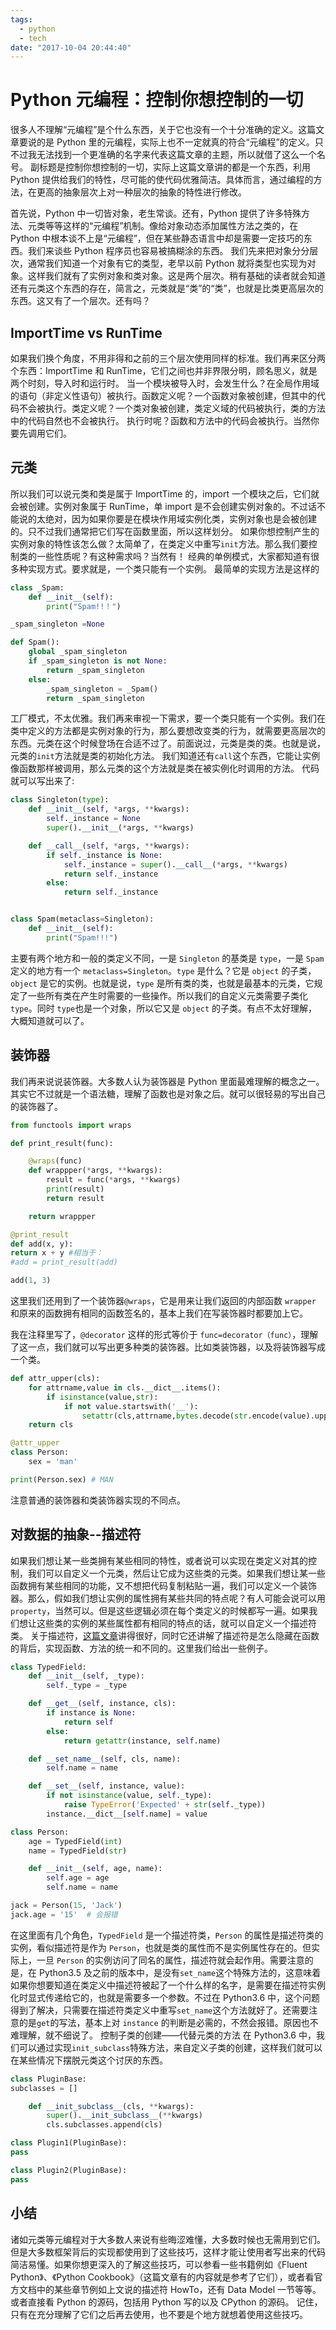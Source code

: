 ```yaml
---
tags:
  - python
  - tech
date: "2017-10-04 20:44:40"
---
```


# Python 元编程：控制你想控制的一切

很多人不理解“元编程”是个什么东西，关于它也没有一个十分准确的定义。这篇文章要说的是 Python 里的元编程，实际上也不一定就真的符合“元编程”的定义。只不过我无法找到一个更准确的名字来代表这篇文章的主题，所以就借了这么一个名号。
副标题是控制你想控制的一切，实际上这篇文章讲的都是一个东西，利用 Python 提供给我们的特性，尽可能的使代码优雅简洁。具体而言，通过编程的方法，在更高的抽象层次上对一种层次的抽象的特性进行修改。

首先说，Python 中一切皆对象，老生常谈。还有，Python 提供了许多特殊方法、元类等等这样的“元编程”机制。像给对象动态添加属性方法之类的，在 Python 中根本谈不上是“元编程”，但在某些静态语言中却是需要一定技巧的东西。我们来谈些 Python 程序员也容易被搞糊涂的东西。
我们先来把对象分分层次，通常我们知道一个对象有它的类型，老早以前 Python 就将类型也实现为对象。这样我们就有了实例对象和类对象。这是两个层次。稍有基础的读者就会知道还有元类这个东西的存在，简言之，元类就是“类”的“类”，也就是比类更高层次的东西。这又有了一个层次。还有吗？

## ImportTime vs RunTime

如果我们换个角度，不用非得和之前的三个层次使用同样的标准。我们再来区分两个东西：ImportTime 和 RunTime，它们之间也并非界限分明，顾名思义，就是两个时刻，导入时和运行时。
当一个模块被导入时，会发生什么？在全局作用域的语句（非定义性语句）被执行。函数定义呢？一个函数对象被创建，但其中的代码不会被执行。类定义呢？一个类对象被创建，类定义域的代码被执行，类的方法中的代码自然也不会被执行。
执行时呢？函数和方法中的代码会被执行。当然你要先调用它们。

## 元类

所以我们可以说元类和类是属于 ImportTime 的，import 一个模块之后，它们就会被创建。实例对象属于 RunTime，单 import 是不会创建实例对象的。不过话不能说的太绝对，因为如果你要是在模块作用域实例化类，实例对象也是会被创建的。只不过我们通常把它们写在函数里面，所以这样划分。
如果你想控制产生的实例对象的特性该怎么做？太简单了，在类定义中重写`init`方法。那么我们要控制类的一些性质呢？有这种需求吗？当然有！
经典的单例模式，大家都知道有很多种实现方式。要求就是，一个类只能有一个实例。
最简单的实现方法是这样的

```python
class _Spam:
    def __init__(self):
        print("Spam!!！")

_spam_singleton =None

def Spam():
    global _spam_singleton
    if _spam_singleton is not None:
        return _spam_singleton
    else:
        _spam_singleton = _Spam()
        return _spam_singleton
```

工厂模式，不太优雅。我们再来审视一下需求，要一个类只能有一个实例。我们在类中定义的方法都是实例对象的行为，那么要想改变类的行为，就需要更高层次的东西。元类在这个时候登场在合适不过了。前面说过，元类是类的类。也就是说，元类的`init`方法就是类的初始化方法。 我们知道还有`call`这个东西，它能让实例像函数那样被调用，那么元类的这个方法就是类在被实例化时调用的方法。
代码就可以写出来了:

```python
class Singleton(type):
    def __init__(self, *args, **kwargs):
        self._instance = None
        super().__init__(*args, **kwargs)

    def __call__(self, *args, **kwargs):
        if self._instance is None:
            self._instance = super().__call__(*args, **kwargs)
            return self._instance
        else:
            return self._instance


class Spam(metaclass=Singleton):
    def __init__(self):
        print("Spam!!!")
```

主要有两个地方和一般的类定义不同，一是 `Singleton` 的基类是 `type`，一是 `Spam` 定义的地方有一个 `metaclass=Singleton`。`type` 是什么？它是 `object` 的子类，`object` 是它的实例。也就是说，`type` 是所有类的类，也就是最基本的元类，它规定了一些所有类在产生时需要的一些操作。所以我们的自定义元类需要子类化 `type`。同时 `type`也是一个对象，所以它又是 `object` 的子类。有点不太好理解，大概知道就可以了。

## 装饰器

我们再来说说装饰器。大多数人认为装饰器是 Python 里面最难理解的概念之一。其实它不过就是一个语法糖，理解了函数也是对象之后。就可以很轻易的写出自己的装饰器了。

```python
from functools import wraps

def print_result(func):

    @wraps(func)
    def wrappper(*args, **kwargs):
        result = func(*args, **kwargs)
        print(result)
        return result

    return wrappper

@print_result
def add(x, y):
return x + y #相当于：
#add = print_result(add)

add(1, 3)
```

这里我们还用到了一个装饰器`@wraps`，它是用来让我们返回的内部函数 `wrapper` 和原来的函数拥有相同的函数签名的，基本上我们在写装饰器时都要加上它。

我在注释里写了，`@decorator` 这样的形式等价于 `func=decorator（func）`，理解了这一点，我们就可以写出更多种类的装饰器。比如类装饰器，以及将装饰器写成一个类。

```python
def attr_upper(cls):
    for attrname,value in cls.__dict__.items():
        if isinstance(value,str):
            if not value.startswith('__'):
                setattr(cls,attrname,bytes.decode(str.encode(value).upper()))
    return cls

@attr_upper
class Person:
    sex = 'man'

print(Person.sex) # MAN
```

注意普通的装饰器和类装饰器实现的不同点。

## 对数据的抽象--描述符

如果我们想让某一些类拥有某些相同的特性，或者说可以实现在类定义对其的控制，我们可以自定义一个元类，然后让它成为这些类的元类。如果我们想让某一些函数拥有某些相同的功能，又不想把代码复制粘贴一遍，我们可以定义一个装饰器。那么，假如我们想让实例的属性拥有某些共同的特点呢？有人可能会说可以用 `property`，当然可以。但是这些逻辑必须在每个类定义的时候都写一遍。如果我们想让这些类的实例的某些属性都有相同的特点的话，就可以自定义一个描述符类。
关于描述符，[这篇文章](https://docs.python.org/3/howto/descriptor.html)讲得很好，同时它还讲解了描述符是怎么隐藏在函数的背后，实现函数、方法的统一和不同的。这里我们给出一些例子。

```python
class TypedField:
    def __init__(self, _type):
        self._type = _type

    def __get__(self, instance, cls):
        if instance is None:
            return self
        else:
            return getattr(instance, self.name)

    def __set_name__(self, cls, name):
        self.name = name

    def __set__(self, instance, value):
        if not isinstance(value, self._type):
            raise TypeError('Expected' + str(self._type))
        instance.__dict__[self.name] = value

class Person:
    age = TypedField(int)
    name = TypedField(str)

    def __init__(self, age, name):
        self.age = age
        self.name = name

jack = Person(15, 'Jack')
jack.age = '15'  # 会报错
```

在这里面有几个角色，`TypedField` 是一个描述符类，`Person` 的属性是描述符类的实例，看似描述符是作为 `Person`，也就是类的属性而不是实例属性存在的。但实际上，一旦 `Person` 的实例访问了同名的属性，描述符就会起作用。需要注意的是，在 Python3.5 及之前的版本中，是没有`set_name`这个特殊方法的，这意味着如果你想要知道在类定义中描述符被起了一个什么样的名字，是需要在描述符实例化时显式传递给它的，也就是需要多一个参数。不过在 Python3.6 中，这个问题得到了解决，只需要在描述符类定义中重写`set_name`这个方法就好了。还需要注意的是`get`的写法，基本上对 `instance` 的判断是必需的，不然会报错。原因也不难理解，就不细说了。
控制子类的创建——代替元类的方法
在 Python3.6 中，我们可以通过实现`init_subclass`特殊方法，来自定义子类的创建，这样我们就可以在某些情况下摆脱元类这个讨厌的东西。

```python
class PluginBase:
subclasses = []

    def __init_subclass__(cls, **kwargs):
        super().__init_subclass__(**kwargs)
        cls.subclasses.append(cls)

class Plugin1(PluginBase):
pass

class Plugin2(PluginBase):
pass
```

## 小结

诸如元类等元编程对于大多数人来说有些晦涩难懂，大多数时候也无需用到它们。但是大多数框架背后的实现都使用到了这些技巧，这样才能让使用者写出来的代码简洁易懂。如果你想更深入的了解这些技巧，可以参看一些书籍例如《Fluent Python》、《Python Cookbook》（这篇文章有的内容就是参考了它们），或者看官方文档中的某些章节例如上文说的描述符 HowTo，还有 Data Model 一节等等。或者直接看 Python 的源码，包括用 Python 写的以及 CPython 的源码。
记住，只有在充分理解了它们之后再去使用，也不要是个地方就想着使用这些技巧。
